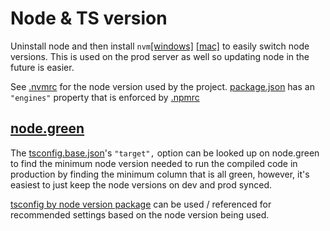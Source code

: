 # Node & TS version

Uninstall node and then install `nvm`[[windows]](https://github.com/coreybutler/nvm-windows) [[mac]](https://github.com/nvm-sh/nvm) to easily switch node versions. This is used on the prod server as well so updating node in the future is easier.

See [.nvmrc](../.nvmrc) for the node version used by the project. [package.json](../package.json) has an `"engines"` property that is enforced by [.npmrc](../.npmrc)

## [node.green](https://node.green/#ES2022)

The [tsconfig.base.json](./tsconfig.base.json)'s `"target",` option can be looked up on node.green to find the minimum node version needed to run the compiled code in production by finding the minimum column that is all green, however, it's easiest to just keep the node versions on dev and prod synced.

[tsconfig by node version package](https://www.npmjs.com/package/@tsconfig/node16) can be used / referenced for recommended settings based on the node version being used.
